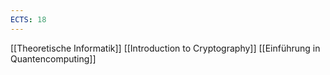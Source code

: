 ```yaml
---
ECTS: 18
---
```

[[Theoretische Informatik]]
[[Introduction to Cryptography]]
[[Einführung in Quantencomputing]]
